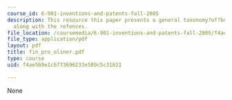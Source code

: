 ```yaml
---
course_id: 6-901-inventions-and-patents-fall-2005
description: This resource this paper presents a general taxonomy?of?both?opensource?and?proprietary?software?licenses
  along with the refences.
file_location: /coursemedia/6-901-inventions-and-patents-fall-2005/f4ae5b9e1cb773696233e589c5c31621_fin_pro_oliner.pdf
file_type: application/pdf
layout: pdf
title: fin_pro_oliner.pdf
type: course
uid: f4ae5b9e1cb773696233e589c5c31621

---
```

None